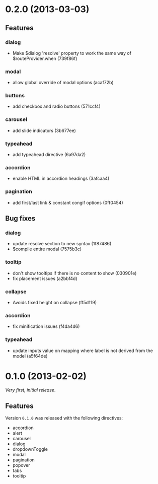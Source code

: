# 0.2.0 (2013-03-03)

## Features

### dialog

* Make $dialog 'resolve' property to work the same way of $routeProvider.when (739f86f)

### modal

* allow global override of modal options (acaf72b)

### buttons

* add checkbox and radio buttons (571ccf4)

### carousel

* add slide indicators (3b677ee)

### typeahead

* add typeahead directive (6a97da2)

### accordion

* enable HTML in accordion headings (3afcaa4)

### pagination

* add first/last link & constant congif options (0ff0454)

## Bug fixes

### dialog

* update resolve section to new syntax (1f87486)
* $compile entire modal (7575b3c)

### tooltip

* don't show tooltips if there is no content to show (030901e)
* fix placement issues (a2bbf4d)

### collapse

* Avoids fixed height on collapse (ff5d119)

### accordion

* fix minification issues (f4da4d6)

### typeahead

*  update inputs value on mapping where label is not derived from the model (a5f64de)

# 0.1.0 (2013-02-02)

_Very first, initial release_.

## Features

Version `0.1.0` was released with the following directives:

* accordion
* alert
* carousel
* dialog
* dropdownToggle
* modal
* pagination
* popover
* tabs
* tooltip